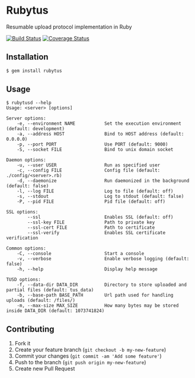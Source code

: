 # Rubytus

Resumable upload protocol implementation in Ruby

[![Build Status](https://travis-ci.org/picocandy/rubytus.png)](https://travis-ci.org/picocandy/rubytus)
[![Coverage Status](https://coveralls.io/repos/picocandy/rubytus/badge.png?branch=master)](https://coveralls.io/r/picocandy/rubytus?branch=master)

## Installation

```bash
$ gem install rubytus
```

## Usage

```
$ rubytusd --help
Usage: <server> [options]

Server options:
    -e, --environment NAME           Set the execution environment (default: development)
    -a, --address HOST               Bind to HOST address (default: 0.0.0.0)
    -p, --port PORT                  Use PORT (default: 9000)
    -S, --socket FILE                Bind to unix domain socket

Daemon options:
    -u, --user USER                  Run as specified user
    -c, --config FILE                Config file (default: ./config/<server>.rb)
    -d, --daemonize                  Run daemonized in the background (default: false)
    -l, --log FILE                   Log to file (default: off)
    -s, --stdout                     Log to stdout (default: false)
    -P, --pid FILE                   Pid file (default: off)

SSL options:
        --ssl                        Enables SSL (default: off)
        --ssl-key FILE               Path to private key
        --ssl-cert FILE              Path to certificate
        --ssl-verify                 Enables SSL certificate verification

Common options:
    -C, --console                    Start a console
    -v, --verbose                    Enable verbose logging (default: false)
    -h, --help                       Display help message

TUSD options:
    -f, --data-dir DATA_DIR          Directory to store uploaded and partial files (default: tus_data)
    -b, --base-path BASE_PATH        Url path used for handling uploads (default: /files/)
    -m, --max-size MAX_SIZE          How many bytes may be stored inside DATA_DIR (default: 1073741824)
```

## Contributing

1. Fork it
2. Create your feature branch (`git checkout -b my-new-feature`)
3. Commit your changes (`git commit -am 'Add some feature'`)
4. Push to the branch (`git push origin my-new-feature`)
5. Create new Pull Request
